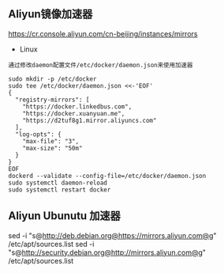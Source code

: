 ## Aliyun镜像加速器
https://cr.console.aliyun.com/cn-beijing/instances/mirrors
- Linux
```
通过修改daemon配置文件/etc/docker/daemon.json来使用加速器

sudo mkdir -p /etc/docker
sudo tee /etc/docker/daemon.json <<-'EOF'
{
  "registry-mirrors": [
    "https://docker.linkedbus.com",
    "https://docker.xuanyuan.me",
    "https://d2tuf8g1.mirror.aliyuncs.com"
  ],
  "log-opts": {
    "max-file": "3",
    "max-size": "50m"
  }
}
EOF
dockerd --validate --config-file=/etc/docker/daemon.json
sudo systemctl daemon-reload
sudo systemctl restart docker
```

## Aliyun Ubunutu 加速器
sed -i "s@http://deb.debian.org@https://mirrors.aliyun.com@g" /etc/apt/sources.list
sed -i "s@http://security.debian.org@http://mirrors.aliyun.com@g" /etc/apt/sources.list